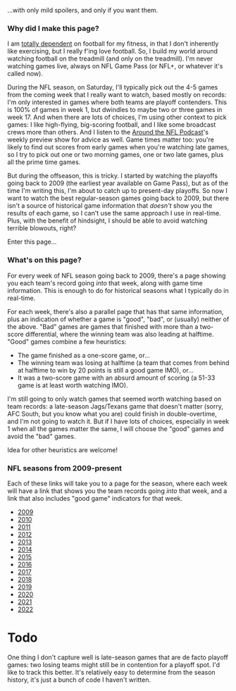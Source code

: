 ...with only mild spoilers, and only if you want them.

### Why did I make this page?

I am [totally dependent](http://rockicon.net/wp/2019/10/22/the-doctor-of-rocks-tfip-total-football-immersion-program/) on football for my fitness, in that I don't inherently like exercising, but I really f'ing love football.  So, I build my world around watching football on the treadmill (and only on the treadmill).  I'm never watching games live, always on NFL Game Pass (or NFL+, or whatever it's called now).

During the NFL season, on Saturday, I'll typically pick out the 4-5 games from the coming week that I really want to watch, based mostly on records: I'm only interested in games where both teams are playoff contenders.  This is 100% of games in week 1, but dwindles to maybe two or three games in week 17.  And when there are lots of choices, I'm using other context to pick games: I like high-flying, big-scoring football, and I like some broadcast crews more than others.  And I listen to the [Around the NFL Podcast](https://www.nfl.com/podcasts/around-the-nfl)'s weekly preview show for advice as well.   Game times matter too: you're likely to find out scores from early games when you're watching late games, so I try to pick out one or two morning games, one or two late games, plus all the prime time games.

But during the offseason, this is tricky.  I started by watching the playoffs going back to 2009 (the earliest year available on Game Pass), but as of the time I'm writing this, I'm about to catch up to present-day playoffs.  So now I want to watch the best regular-season games going back to 2009, but there isn't a source of historical game information that <i>doesn't</i> show you the results of each game, so I can't use the same approach I use in real-time.  Plus, with the benefit of hindsight, I should be able to avoid watching terrible blowouts, right?

Enter this page... 

### What's on this page?

For every week of NFL season going back to 2009, there's a page showing you each team's record going *into* that week, along with game time information.  This is enough to do for historical seasons what I typically do in real-time.

For each week, there's also a parallel page that has that same information, plus an indication of whether a game is "good", "bad", or (usually) neither of the above.  "Bad" games are games that finished with more than a two-score differential, where the winning team was also leading at halftime.  "Good" games combine a few heuristics:

* The game finished as a one-score game, or...
* The winning team was losing at halftime (a team that comes from behind at halftime to win by 20 points is still a good game IMO), or...
* It was a two-score game with an absurd amount of scoring (a 51-33 game is at least worth watching IMO).  

I'm still going to only watch games that seemed worth watching based on team records: a late-season Jags/Texans game that doesn't matter (sorry, AFC South, but you know what you are) could finish in double-overtime, and I'm not going to watch it.  But if I have lots of choices, especially in week 1 when all the games matter the same, I will choose the "good" games and avoid the "bad" games.

Idea for other heuristics are welcome!


### NFL seasons from 2009-present
    
Each of these links will take you to a page for the season, where each week will have a link that shows you the team records going *into* that week, and a link that also includes "good game" indicators for that week.

* [2009](season_2009.md)
* [2010](season_2010.md)
* [2011](season_2011.md)
* [2012](season_2012.md)
* [2013](season_2013.md)
* [2014](season_2014.md)
* [2015](season_2015.md)
* [2016](season_2016.md)
* [2017](season_2017.md)
* [2018](season_2018.md)
* [2019](season_2019.md)
* [2020](season_2020.md)
* [2021](season_2021.md)
* [2022](season_2022.md)

# Todo

One thing I don't capture well is late-season games that are de facto playoff games: two losing teams might still be in contention for a playoff spot.  I'd like to track this better.  It's relatively easy to determine from the season history, it's just a bunch of code I haven't written.

